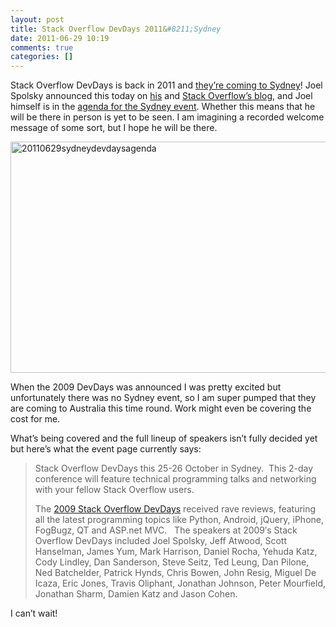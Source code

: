 ```yaml
---
layout: post
title: Stack Overflow DevDays 2011&#8211;Sydney
date: 2011-06-29 10:19
comments: true
categories: []
---
```

<p>Stack Overflow DevDays is back in 2011 and <a href="http://devdays.stackoverflow.com/sydney/">they’re coming to Sydney</a>! Joel Spolsky announced this today on <a href="http://joelonsoftware.com/items/2011/06/27.html">his</a> and <a href="http://blog.stackoverflow.com/2011/06/devdays-is-back/">Stack Overflow’s blog</a>, and Joel himself is in the <a href="http://devdays.stackoverflow.com/sydney/#agenda">agenda for the Sydney event</a>. Whether this means that he will be there in person is yet to be seen. I am imagining a recorded welcome message of some sort, but I hope he will be there.</p>  <p><a href="http://simonhartcher.com/wp-content/uploads/StackOverflow-Devdays-2011Sydney_8BD8/20110629sydneydevdaysagenda.png"><img style="background-image: none; border-bottom: 0px; border-left: 0px; padding-left: 0px; padding-right: 0px; display: block; float: none; margin-left: auto; border-top: 0px; margin-right: auto; border-right: 0px; padding-top: 0px" title="20110629sydneydevdaysagenda" border="0" alt="20110629sydneydevdaysagenda" src="http://simonhartcher.com/wp-content/uploads/StackOverflow-Devdays-2011Sydney_8BD8/20110629sydneydevdaysagenda_thumb.png" width="553" height="370" /></a></p>  <p>When the 2009 DevDays was announced I was pretty excited but unfortunately there was no Sydney event, so I am super pumped that they are coming to Australia this time round. Work might even be covering the cost for me.</p>  <p>What’s being covered and the full lineup of speakers isn’t fully decided yet but here’s what the event page currently says:</p>  <blockquote>   <p>Stack Overflow DevDays this 25-26 October in Sydney.&#160; This 2-day conference will feature technical programming talks and networking with your fellow Stack Overflow users. </p>    <p>The <a href="http://blog.stackoverflow.com/2009/05/stack-overflow-developer-days-conference/">2009 Stack Overflow DevDays</a> received rave reviews, featuring all the latest programming topics like Python, Android, jQuery, iPhone, FogBugz, QT and ASP.net MVC.&#160;&#160; The speakers at 2009′s Stack Overflow DevDays included Joel Spolsky, Jeff Atwood, Scott Hanselman, James Yum, Mark Harrison, Daniel Rocha, Yehuda Katz, Cody Lindley, Dan Sanderson, Steve Seitz, Ted Leung, Dan Pilone, Ned Batchelder, Patrick Hynds, Chris Bowen, John Resig, Miguel De Icaza, Eric Jones, Travis Oliphant, Jonathan Johnson, Peter Mourfield, Jonathan Sharm, Damien Katz and Jason Cohen.</p> </blockquote>  <p>I can’t wait!</p>
